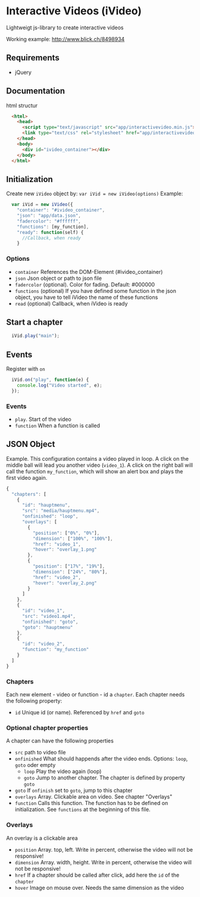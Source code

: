 Interactive Videos (iVideo)
==========

Lightweigt js-library to create interactive videos

Working example: http://www.blick.ch/8498934

## Requirements
* jQuery

## Documentation
html structur
```html
  <html>
    <head>
      <script type="text/javascript" src="app/interactivevideo.min.js"></script>
      <link type="text/css" rel="stylesheet" href="app/interactivevideo.min.css">
    </head>
    <body>
      <div id="ivideo_container"></div>
    </body>
  </html>
```

## Initialization
Create new `iVideo` object by: `var iVid = new iVideo(options)`
Example:
```javascript
  var iVid = new iVideo({
    "container": "#ivideo_container",
    "json": "app/data.json",
    "fadercolor": "#ffffff",
    "functions": [my_function],
    "ready": function(self) {
      //Callback, when ready
    }
```

### Options
* `container` References the DOM-Element (#ivideo_container)
* `json` Json object or path to json file
* `fadercolor` (optional). Color for fading. Default: #000000
* `functions` (optional) If you have defined some function in the json object, you have to tell iVideo the name of these functions
* `read` (optional) Callback, when iVideo is ready

## Start a chapter
```javascript
  iVid.play("main");
```

## Events
Register with `on`
```javascript
  iVid.on("play", function(e) {
    console.log("Video started", e);
  });
```

### Events
* `play`. Start of the video
* `function` When a function is called

## JSON Object
Example. This configuration contains a video played in loop. A click on the middle ball will lead you another video (`video_1`). A click on the right ball will call the function `my_function`, which will show an alert box and plays the first video again.
```js
{
  "chapters": [
    {
      "id": "hauptmenu",
      "src": "media/hauptmenu.mp4",
      "onfinished": "loop",
      "overlays": [
        {
          "position": ["0%", "0%"],
          "dimension": ["100%", "100%"],
          "href": "video_1",
          "hover": "overlay_1.png"
        },
        {
          "position": ["17%", "19%"],
          "dimension": ["24%", "80%"],
          "href": "video_2",
          "hover": "overlay_2.png"
        }
      ]
    },
    {
      "id": "video_1",
      "src": "video1.mp4",
      "onfinished": "goto",
      "goto": "hauptmenu"
    },
    {
      "id": "video_2",
      "function": "my_function"
    }
  ]
}
```
### Chapters
Each new element - video or function - id a `chapter`.
Each chapter needs the following property:
* `id` Unique id (or name). Referenced by `href` and `goto`

### Optional chapter properties
A chapter can have the following properties

* `src` path to video file
* `onfinished` What should happends after the video ends. Options: `loop`, `goto` oder empty
  * `loop` Play the video again (loop)
  * `goto` Jump to another chapter. The chapter is defined by property `goto`
* `goto` If `onfinish` set to `goto`, jump to this chapter
* `overlays` Array. Clickable area on video. See chapter "Overlays"
* `function` Calls this function. The function has to be defined on initialization. See `functions` at the beginning of this file.

### Overlays
An overlay is a clickable area
* `position` Array. top, left. Write in percent, otherwise the video will not be responsive!
* `dimension` Array. width, height. Write in percent, otherwise the video will not be responsive!
* `href` If a chapter should be called after click, add here the `id` of the `chapter`
* `hover` Image on mouse over. Needs the same dimension as the video